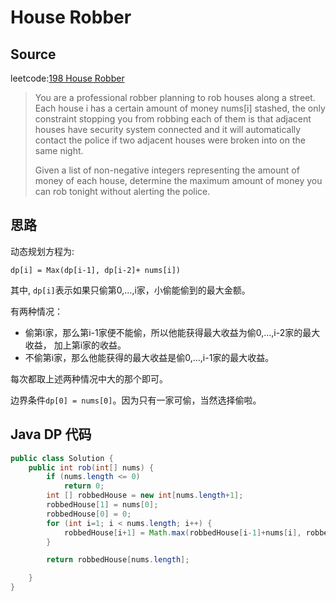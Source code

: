 # House Robber
## Source
leetcode:[198 House Robber](https://leetcode.com/problems/house-robber/)
> You are a professional robber planning to rob houses along a street. Each
> house i
> has a certain amount of money nums[i] stashed, the only constraint stopping you from
> robbing each of them is that adjacent houses have security system connected and
> it will automatically contact the police if two adjacent houses were broken into
> on the same night.
> 
> Given a list of non-negative integers representing the amount of money of each
> house, determine the maximum amount of money you can rob tonight without
> alerting the police.

## 思路
动态规划方程为:

`dp[i] = Max(dp[i-1], dp[i-2]+ nums[i])`

其中, `dp[i]`表示如果只偷第0,...,i家，小偷能偷到的最大金额。

有两种情况：
* 偷第i家，那么第i-1家便不能偷，所以他能获得最大收益为偷0,...,i-2家的最大收益，
  加上第i家的收益。 
* 不偷第i家，那么他能获得的最大收益是偷0,...,i-1家的最大收益。  

每次都取上述两种情况中大的那个即可。

边界条件`dp[0] = nums[0]`。因为只有一家可偷，当然选择偷啦。



## Java DP 代码
``` Java
public class Solution {
    public int rob(int[] nums) {
        if (nums.length <= 0)
            return 0;
        int [] robbedHouse = new int[nums.length+1];
        robbedHouse[1] = nums[0];
        robbedHouse[0] = 0;
        for (int i=1; i < nums.length; i++) {
            robbedHouse[i+1] = Math.max(robbedHouse[i-1]+nums[i], robbedHouse[i]);
        }

        return robbedHouse[nums.length];

    }
}
```
